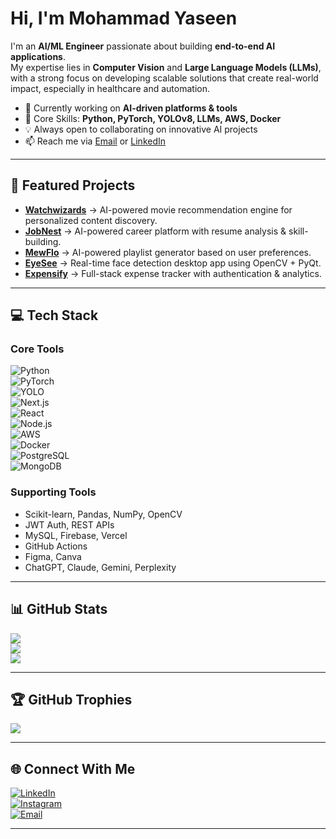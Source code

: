 # Hi, I'm Mohammad Yaseen 

I'm an **AI/ML Engineer** passionate about building **end-to-end AI applications**.  
My expertise lies in **Computer Vision** and **Large Language Models (LLMs)**, with a strong focus on developing scalable solutions that create real-world impact, especially in healthcare and automation.  

- 🔭 Currently working on **AI-driven platforms & tools**  
- 🧠 Core Skills: **Python, PyTorch, YOLOv8, LLMs, AWS, Docker**  
- 💡 Always open to collaborating on innovative AI projects  
- 📫 Reach me via [Email](mailto:yaseenabdulaziz18@gmail.com) or [LinkedIn](https://www.linkedin.com/in/mohammad-yaseen-abdul-aziz/)  

---

## 🚀 Featured Projects  

- **[Watchwizards](https://github.com/yaseenscodemuseum/Watchwizards)** → AI-powered movie recommendation engine for personalized content discovery.  
- **[JobNest](https://github.com/yaseenscodemuseum/JobNest)** → AI-powered career platform with resume analysis & skill-building.  
- **[MewFlo](https://github.com/yaseenscodemuseum/MewFlo)** → AI-powered playlist generator based on user preferences.  
- **[EyeSee](https://github.com/yaseenscodemuseum/EyeSee)** → Real-time face detection desktop app using OpenCV + PyQt.  
- **[Expensify](https://github.com/yaseenscodemuseum/Expensify)** → Full-stack expense tracker with authentication & analytics.  

---

## 💻 Tech Stack  

### Core Tools  
![Python](https://img.shields.io/badge/Python-3776AB?style=for-the-badge&logo=python&logoColor=white)  
![PyTorch](https://img.shields.io/badge/PyTorch-EE4C2C?style=for-the-badge&logo=pytorch&logoColor=white)  
![YOLO](https://img.shields.io/badge/YOLOv8-00FFFF?style=for-the-badge&logo=opencv&logoColor=black)  
![Next.js](https://img.shields.io/badge/Next.js-000000?style=for-the-badge&logo=nextdotjs&logoColor=white)  
![React](https://img.shields.io/badge/React-20232A?style=for-the-badge&logo=react&logoColor=61DAFB)  
![Node.js](https://img.shields.io/badge/Node.js-6DA55F?style=for-the-badge&logo=node.js&logoColor=white)  
![AWS](https://img.shields.io/badge/AWS-232F3E?style=for-the-badge&logo=amazon-aws&logoColor=white)  
![Docker](https://img.shields.io/badge/Docker-2496ED?style=for-the-badge&logo=docker&logoColor=white)  
![PostgreSQL](https://img.shields.io/badge/PostgreSQL-316192?style=for-the-badge&logo=postgresql&logoColor=white)  
![MongoDB](https://img.shields.io/badge/MongoDB-4EA94B?style=for-the-badge&logo=mongodb&logoColor=white)  

### Supporting Tools  
- Scikit-learn, Pandas, NumPy, OpenCV  
- JWT Auth, REST APIs  
- MySQL, Firebase, Vercel  
- GitHub Actions
- Figma, Canva
- ChatGPT, Claude, Gemini, Perplexity

---

## 📊 GitHub Stats  

![](https://github-readme-stats.vercel.app/api?username=yaseenscodemuseum&show_icons=true&theme=blue_navy&hide_border=false)  
![](https://nirzak-streak-stats.vercel.app/?user=yaseenscodemuseum&theme=blue_navy&hide_border=false)  
![](https://github-readme-stats.vercel.app/api/top-langs/?username=yaseenscodemuseum&theme=blue_navy&hide_border=false&layout=compact)  

---

## 🏆 GitHub Trophies  
![](https://github-profile-trophy.vercel.app/?username=yaseenscodemuseum&theme=radical&no-frame=false&no-bg=true&margin-w=4)  

---

## 🌐 Connect With Me  

[![LinkedIn](https://img.shields.io/badge/LinkedIn-%230077B5.svg?logo=linkedin&logoColor=white)](https://linkedin.com/in/mohammad-yaseen-abdul-aziz)  
[![Instagram](https://img.shields.io/badge/Instagram-%23E4405F.svg?logo=Instagram&logoColor=white)](https://www.instagram.com/yaleftonseen/)  
[![Email](https://img.shields.io/badge/Email-D14836?logo=gmail&logoColor=white)](mailto:yaseenabdulaziz18@gmail.com)  

---
